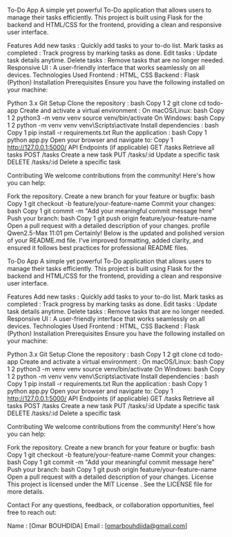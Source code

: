 To-Do App
A simple yet powerful To-Do application that allows users to manage their tasks efficiently. This project is built using Flask for the backend and HTML/CSS for the frontend, providing a clean and responsive user interface.

Features
Add new tasks : Quickly add tasks to your to-do list.
Mark tasks as completed : Track progress by marking tasks as done.
Edit tasks : Update task details anytime.
Delete tasks : Remove tasks that are no longer needed.
Responsive UI : A user-friendly interface that works seamlessly on all devices.
Technologies Used
Frontend : HTML, CSS
Backend : Flask (Python)
Installation
Prerequisites
Ensure you have the following installed on your machine:

Python 3.x
Git
Setup
Clone the repository :
bash
Copy
1
2
git clone <repository-url>
cd todo-app
Create and activate a virtual environment :
On macOS/Linux:
bash
Copy
1
2
python3 -m venv venv
source venv/bin/activate
On Windows:
bash
Copy
1
2
python -m venv venv
venv\Scripts\activate
Install dependencies :
bash
Copy
1
pip install -r requirements.txt
Run the application :
bash
Copy
1
python app.py
Open your browser and navigate to:
Copy
1
http://127.0.0.1:5000/
API Endpoints (if applicable)
GET
/tasks
Retrieve all tasks
POST
/tasks
Create a new task
PUT
/tasks/:id
Update a specific task
DELETE
/tasks/:id
Delete a specific task

Contributing
We welcome contributions from the community! Here's how you can help:

Fork the repository.
Create a new branch for your feature or bugfix:
bash
Copy
1
git checkout -b feature/your-feature-name
Commit your changes:
bash
Copy
1
git commit -m "Add your meaningful commit message here"
Push your branch:
bash
Copy
1
git push origin feature/your-feature-name
Open a pull request with a detailed description of your changes.
profile
Qwen2.5-Max
11:01 pm
Certainly! Below is the updated and polished version of your README.md file. I've improved formatting, added clarity, and ensured it follows best practices for professional README files.

To-Do App
A simple yet powerful To-Do application that allows users to manage their tasks efficiently. This project is built using Flask for the backend and HTML/CSS for the frontend, providing a clean and responsive user interface.

Features
Add new tasks : Quickly add tasks to your to-do list.
Mark tasks as completed : Track progress by marking tasks as done.
Edit tasks : Update task details anytime.
Delete tasks : Remove tasks that are no longer needed.
Responsive UI : A user-friendly interface that works seamlessly on all devices.
Technologies Used
Frontend : HTML, CSS
Backend : Flask (Python)
Installation
Prerequisites
Ensure you have the following installed on your machine:

Python 3.x
Git
Setup
Clone the repository :
bash
Copy
1
2
git clone <repository-url>
cd todo-app
Create and activate a virtual environment :
On macOS/Linux:
bash
Copy
1
2
python3 -m venv venv
source venv/bin/activate
On Windows:
bash
Copy
1
2
python -m venv venv
venv\Scripts\activate
Install dependencies :
bash
Copy
1
pip install -r requirements.txt
Run the application :
bash
Copy
1
python app.py
Open your browser and navigate to:
Copy
1
http://127.0.0.1:5000/
API Endpoints (if applicable)
GET
/tasks
Retrieve all tasks
POST
/tasks
Create a new task
PUT
/tasks/:id
Update a specific task
DELETE
/tasks/:id
Delete a specific task

Contributing
We welcome contributions from the community! Here's how you can help:

Fork the repository.
Create a new branch for your feature or bugfix:
bash
Copy
1
git checkout -b feature/your-feature-name
Commit your changes:
bash
Copy
1
git commit -m "Add your meaningful commit message here"
Push your branch:
bash
Copy
1
git push origin feature/your-feature-name
Open a pull request with a detailed description of your changes.
License
This project is licensed under the MIT License . See the LICENSE file for more details.

Contact
For any questions, feedback, or collaboration opportunities, feel free to reach out:

Name : [Omar BOUHDIDA]
Email : [omarbouhdiida@gmail.com]
